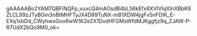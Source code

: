 gAAAAABo2YAM7QBFlNQFp_vuxcQ4mAOsdB4bL56kEfx6XVlVlqXInXBbK6ZLCL99zJTyBGm3nBtMHFTyJX4D89TuNX-m81XDW4jgFv5nFDIK_E-EXq1xbDd_CWyhwxGoo6wW1K2e2X1DvdHFGMsWfdMJKggfjz9q_ZJAW-P-R7UdX2bQo9M0_ok=